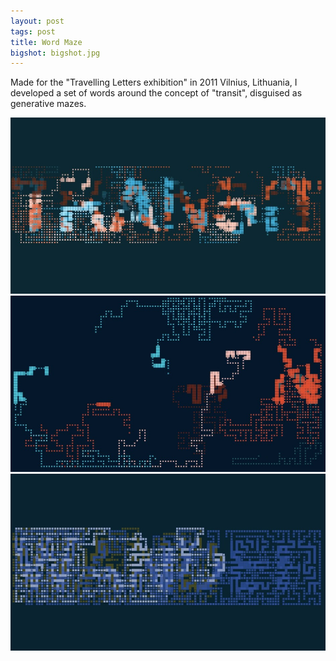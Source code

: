 ```yaml
---
layout: post
tags: post
title: Word Maze
bigshot: bigshot.jpg
---
```


Made for the "Travelling Letters exhibition" in 2011 Vilnius, Lithuania, I developed a set of words around the concept of "transit", disguised as generative mazes.

<img src="/media/word-maze/transit.jpg">
<img src="/media/word-maze/motion.jpg">
<img src="/media/word-maze/wander.jpg">
